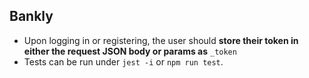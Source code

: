 ## Bankly

- Upon logging in or registering, the user should **store their token in either the request JSON body or params as** `_token`
- Tests can be run under `jest -i` or `npm run test`.
